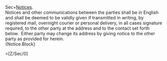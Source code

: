 Sec=<u>Notices</u>.<br>Notices and other communications between the parties shall be in English and shall be deemed to be validly given if transmitted in writing, by registered mail, overnight courier or personal delivery, in all cases signature required, to the other party at the address and to the contact set forth below.&nbsp; Either party may change its address by giving notice to the other party as provided for herein.<br>{Notice.Block}

=[Z/Sec/0]
